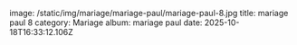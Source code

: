 image: /static/img/mariage/mariage-paul/mariage-paul-8.jpg
title: mariage paul 8
category: Mariage
album: mariage paul
date: 2025-10-18T16:33:12.106Z